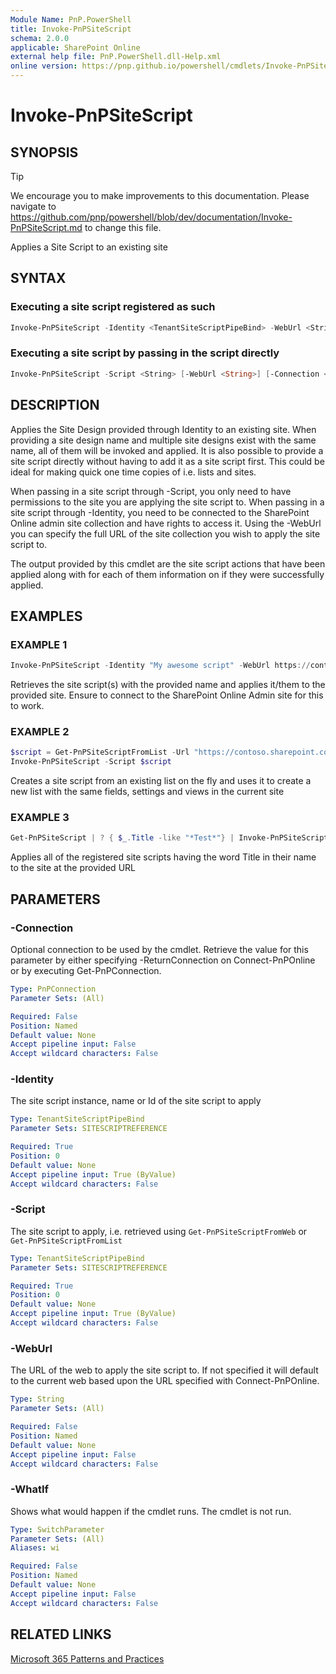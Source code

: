 ```yaml
---
Module Name: PnP.PowerShell
title: Invoke-PnPSiteScript
schema: 2.0.0
applicable: SharePoint Online
external help file: PnP.PowerShell.dll-Help.xml
online version: https://pnp.github.io/powershell/cmdlets/Invoke-PnPSiteScript.html
---
```

 
# Invoke-PnPSiteScript

## SYNOPSIS

> [!TIP]
> We encourage you to make improvements to this documentation. Please navigate to https://github.com/pnp/powershell/blob/dev/documentation/Invoke-PnPSiteScript.md to change this file.

Applies a Site Script to an existing site

## SYNTAX

### Executing a site script registered as such

```powershell
Invoke-PnPSiteScript -Identity <TenantSiteScriptPipeBind> -WebUrl <String> [-Connection <PnPConnection>] [<CommonParameters>]
```

### Executing a site script by passing in the script directly

```powershell
Invoke-PnPSiteScript -Script <String> [-WebUrl <String>] [-Connection <PnPConnection>] [<CommonParameters>]
```

## DESCRIPTION

Applies the Site Design provided through Identity to an existing site. When providing a site design name and multiple site designs exist with the same name, all of them will be invoked and applied. It is also possible to provide a site script directly without having to add it as a site script first. This could be ideal for making quick one time copies of i.e. lists and sites.

When passing in a site script through -Script, you only need to have permissions to the site you are applying the site script to.
When passing in a site script through -Identity, you need to be connected to the SharePoint Online admin site collection and have rights to access it. Using the -WebUrl you can specify the full URL of the site collection you wish to apply the site script to.

The output provided by this cmdlet are the site script actions that have been applied along with for each of them information on if they were successfully applied.

## EXAMPLES

### EXAMPLE 1
```powershell
Invoke-PnPSiteScript -Identity "My awesome script" -WebUrl https://contoso.sharepoint.com/sites/mydemosite
```

Retrieves the site script(s) with the provided name and applies it/them to the provided site. Ensure to connect to the SharePoint Online Admin site for this to work.

### EXAMPLE 2
```powershell
$script = Get-PnPSiteScriptFromList -Url "https://contoso.sharepoint.com/sites/mytemplatesite/lists/Sample"
Invoke-PnPSiteScript -Script $script
```

Creates a site script from an existing list on the fly and uses it to create a new list with the same fields, settings and views in the current site

### EXAMPLE 3
```powershell
Get-PnPSiteScript | ? { $_.Title -like "*Test*"} | Invoke-PnPSiteScript -WebUrl https://contoso.sharepoint.com/sites/mydemosite
```

Applies all of the registered site scripts having the word Title in their name to the site at the provided URL

## PARAMETERS

### -Connection
Optional connection to be used by the cmdlet. Retrieve the value for this parameter by either specifying -ReturnConnection on Connect-PnPOnline or by executing Get-PnPConnection.

```yaml
Type: PnPConnection
Parameter Sets: (All)

Required: False
Position: Named
Default value: None
Accept pipeline input: False
Accept wildcard characters: False
```

### -Identity
The site script instance, name or Id of the site script to apply

```yaml
Type: TenantSiteScriptPipeBind
Parameter Sets: SITESCRIPTREFERENCE

Required: True
Position: 0
Default value: None
Accept pipeline input: True (ByValue)
Accept wildcard characters: False
```

### -Script
The site script to apply, i.e. retrieved using `Get-PnPSiteScriptFromWeb` or `Get-PnPSiteScriptFromList`

```yaml
Type: TenantSiteScriptPipeBind
Parameter Sets: SITESCRIPTREFERENCE

Required: True
Position: 0
Default value: None
Accept pipeline input: True (ByValue)
Accept wildcard characters: False
```

### -WebUrl
The URL of the web to apply the site script to. If not specified it will default to the current web based upon the URL specified with Connect-PnPOnline.

```yaml
Type: String
Parameter Sets: (All)

Required: False
Position: Named
Default value: None
Accept pipeline input: False
Accept wildcard characters: False
```

### -WhatIf
Shows what would happen if the cmdlet runs. The cmdlet is not run.

```yaml
Type: SwitchParameter
Parameter Sets: (All)
Aliases: wi

Required: False
Position: Named
Default value: None
Accept pipeline input: False
Accept wildcard characters: False
```

## RELATED LINKS

[Microsoft 365 Patterns and Practices](https://aka.ms/m365pnp)